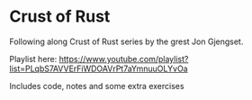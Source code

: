 # Crust of Rust

Following along Crust of Rust series by the grest Jon Gjengset.

Playlist here: https://www.youtube.com/playlist?list=PLqbS7AVVErFiWDOAVrPt7aYmnuuOLYvOa

Includes code, notes and some extra exercises

